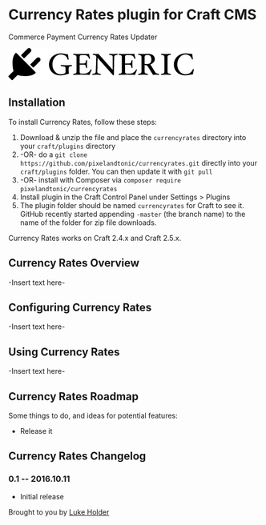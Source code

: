 # Currency Rates plugin for Craft CMS

Commerce Payment Currency Rates Updater

![Screenshot](resources/screenshots/plugin_logo.png)

## Installation

To install Currency Rates, follow these steps:

1. Download & unzip the file and place the `currencyrates` directory into your `craft/plugins` directory
2.  -OR- do a `git clone https://github.com/pixelandtonic/currencyrates.git` directly into your `craft/plugins` folder.  You can then update it with `git pull`
3.  -OR- install with Composer via `composer require pixelandtonic/currencyrates`
4. Install plugin in the Craft Control Panel under Settings > Plugins
5. The plugin folder should be named `currencyrates` for Craft to see it.  GitHub recently started appending `-master` (the branch name) to the name of the folder for zip file downloads.

Currency Rates works on Craft 2.4.x and Craft 2.5.x.

## Currency Rates Overview

-Insert text here-

## Configuring Currency Rates

-Insert text here-

## Using Currency Rates

-Insert text here-

## Currency Rates Roadmap

Some things to do, and ideas for potential features:

* Release it

## Currency Rates Changelog

### 0.1 -- 2016.10.11

* Initial release

Brought to you by [Luke Holder](http://craftcommerce.com)
